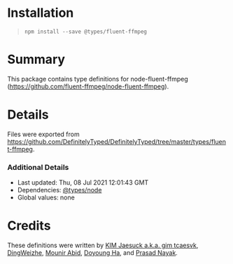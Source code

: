 # Installation
> `npm install --save @types/fluent-ffmpeg`

# Summary
This package contains type definitions for node-fluent-ffmpeg (https://github.com/fluent-ffmpeg/node-fluent-ffmpeg).

# Details
Files were exported from https://github.com/DefinitelyTyped/DefinitelyTyped/tree/master/types/fluent-ffmpeg.

### Additional Details
 * Last updated: Thu, 08 Jul 2021 12:01:43 GMT
 * Dependencies: [@types/node](https://npmjs.com/package/@types/node)
 * Global values: none

# Credits
These definitions were written by [KIM Jaesuck a.k.a. gim tcaesvk](https://github.com/tcaesvk), [DingWeizhe](https://github.com/DingWeizhe), [Mounir Abid](https://github.com/mabidina), [Doyoung Ha](https://github.com/hados99), and [Prasad Nayak](https://github.com/buzzertech).

